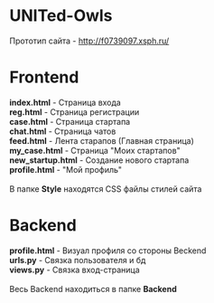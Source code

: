 # UNITed-Owls
Прототип сайта - http://f0739097.xsph.ru/
# Frontend

**index.html** - Страница входа<br>
**reg.html** - Страница регистрации<br>
**case.html** - Страница стартапа<br>
**chat.html** - Страница чатов<br>
**feed.html** - Лента старапов (Главная страница)<br>
**my_case.html** - Страница "Моих стартапов"<br>
**new_startup.html** - Создание нового стартапа<br>
**profile.html** - "Мой профиль"<br>
<br>
В папке **Style** находятся CSS файлы стилей сайта<br>

# Backend 

**profile.html** - Визуал профиля со стороны Beckend<br>
**urls.py** - Связка пользователя и бд<br>
**views.py** - Связка вход-страница<br>
<br>
Весь Backend находиться в папке **Backend**<br>

